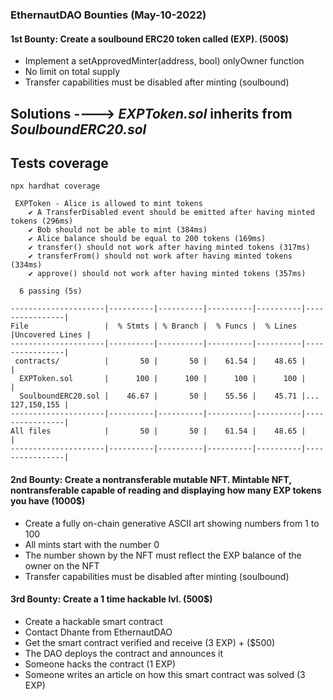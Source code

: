 ### EthernautDAO Bounties (May-10-2022)

#### 1st Bounty: Create a soulbound ERC20 token called (EXP). (500$)

- Implement a setApprovedMinter(address, bool) onlyOwner function 
- No limit on total supply
- Transfer capabilities must be disabled after minting (soulbound)

## Solutions ----> *EXPToken.sol* inherits from *SoulboundERC20.sol*

## Tests coverage

`npx hardhat coverage`

```
 EXPToken - Alice is allowed to mint tokens
    ✔ A TransferDisabled event should be emitted after having minted tokens (296ms)
    ✔ Bob should not be able to mint (384ms)
    ✔ Alice balance should be equal to 200 tokens (169ms)
    ✔ transfer() should not work after having minted tokens (317ms)
    ✔ transferFrom() should not work after having minted tokens (334ms)
    ✔ approve() should not work after having minted tokens (357ms)

  6 passing (5s)

---------------------|----------|----------|----------|----------|----------------|
File                 |  % Stmts | % Branch |  % Funcs |  % Lines |Uncovered Lines |
---------------------|----------|----------|----------|----------|----------------|
 contracts/          |       50 |       50 |    61.54 |    48.65 |                |
  EXPToken.sol       |      100 |      100 |      100 |      100 |                |
  SoulboundERC20.sol |    46.67 |       50 |    55.56 |    45.71 |... 127,150,155 |
---------------------|----------|----------|----------|----------|----------------|
All files            |       50 |       50 |    61.54 |    48.65 |                |
---------------------|----------|----------|----------|----------|----------------|
```

#### 2nd Bounty: Create a nontransferable mutable NFT. Mintable NFT, nontransferable capable of reading and displaying how many EXP tokens you have (1000$)

- Create a fully on-chain generative ASCII art showing numbers from 1 to 100
- All mints start with the number 0
- The number shown by the NFT must reflect the EXP balance of the owner on the NFT
- Transfer capabilities must be disabled after minting (soulbound)

#### 3rd Bounty: Create a 1 time hackable lvl. (500$)

- Create a hackable smart contract
- Contact Dhante from EthernautDAO
- Get the smart contract verified and receive (3 EXP) + ($500)
- The DAO deploys the contract and announces it
- Someone hacks the contract (1 EXP)
- Someone writes an article on how this smart contract was solved (3 EXP)
